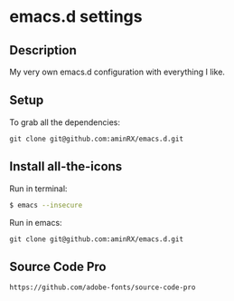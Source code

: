 # emacs.d settings

## Description

My very own emacs.d configuration with everything I like.

## Setup

To grab all the dependencies:

    git clone git@github.com:aminRX/emacs.d.git

## Install all-the-icons

Run in terminal:

```sh
$ emacs --insecure
```

Run in emacs:

    git clone git@github.com:aminRX/emacs.d.git

## Source Code Pro

    https://github.com/adobe-fonts/source-code-pro
